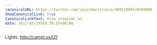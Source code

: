 ```yaml
---
canonicalURL: https://twitter.com/jmjordan/status/48951808529399808
ShowCanonicalLink: true
CanonicalLinkText: View original on
date: 2011-03-19T03:39:55+00:00
---
```

Lights. http://campl.us/IZf
